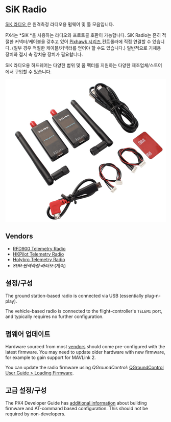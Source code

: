 # SiK Radio

[SiK 라디오 ](https://github.com/LorenzMeier/SiK)은 원격측정 라디오용 펌웨어 및 툴 모음입니다.

PX4는 *SiK *을 사용하는 라디오와 프로토콜 호환이 가능합니다. SiK Radio는 흔히 적절한 커넥터/케이블을 갖추고 있어 [ Pixhawk 시리즈 ](../flight_controller/pixhawk_series.md) 컨트롤러에 직접 연결할 수 있습니다. (일부 경우 적절한 케이블/커넥터를 얻어야 할 수도 있습니다.) 일반적으로 기체용 장치와 접지 측 장치용 장치가 필요합니다.

SiK 라디오용 하드웨어는 다양한 범위 및 폼 팩터를 지원하는 다양한 제조업체/스토어에서 구입할 수 있습니다.

![SiK Radio](../../assets/hardware/telemetry/holybro_sik_radio.jpg)

<span id="vendors"></span>

## Vendors

* [RFD900 Telemetry Radio](../telemetry/rfd900_telemetry.md)
* [HKPilot Telemetry Radio](../telemetry/hkpilot_sik_radio.md)
* [Holybro Telemetry Radio](../telemetry/holybro_sik_radio.md)
* <del><em>3DR 원격측정 라디오 </em></del> (계속)

## 설정/구성

The ground station-based radio is connected via USB (essentially plug-n-play).

The vehicle-based radio is connected to the flight-controller's `TELEM1` port, and typically requires no further configuration.

## 펌웨어 업데이트

Hardware sourced from most [vendors](#vendors) should come pre-configured with the latest firmware. You may need to update older hardware with new firmware, for example to gain support for MAVLink 2.

You can update the radio firmware using *QGroundControl*: [QGroundControl User Guide > Loading Firmware](https://docs.qgroundcontrol.com/en/SetupView/Firmware.html).

## 고급 설정/구성

The PX4 Developer Guide has [additional information](../data_links/sik_radio.md) about building firmware and AT-command based configuration. This should not be required by non-developers.